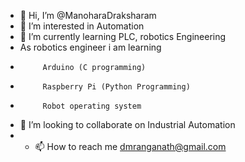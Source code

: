 - 👋 Hi, I’m @ManoharaDraksharam
- 👀 I’m interested in Automation
- 🌱 I’m currently learning PLC, robotics Engineering
-    As robotics engineer i am learning 
-          Arduino (C programming)
-          Raspberry Pi (Python Programming)
-          Robot operating system
- 💞️ I’m looking to collaborate on Industrial Automation
- - 📫 How to reach me dmranganath@gmail.com
    
<!---
ManoharaDraksharam/ManoharaDraksharam is a ✨ special ✨ repository because its `README.md` (this file) appears on your GitHub profile.
You can click the Preview link to take a look at your changes.
--->
